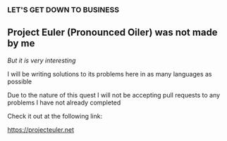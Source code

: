 ### LET'S GET DOWN TO BUSINESS

## Project Euler (Pronounced Oiler) was not made by me

*But it is very interesting*

I will be writing solutions to its problems here in as many languages as possible

Due to the nature of this quest I will not be accepting pull requests to any problems I 
have not already completed

Check it out at the following link:

<a>https://projecteuler.net</a>
